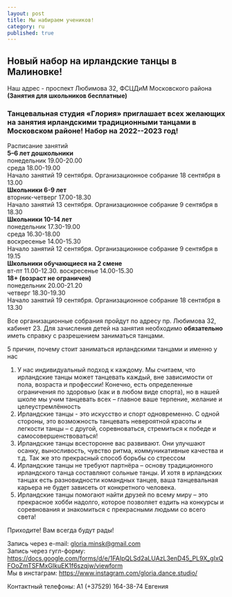 ```yaml
---
layout: post
title: Мы набираем учеников!
category: ru
published: true
---
```

## Новый набор на ирландские танцы в Малиновке!   
Наш  адрес - проспект Любимова 32, ФСЦДиМ Московского района
**(Занятия для школьников бесплатные)**  

### Танцевальная студия «Глория» приглашает всех желающих на занятия ирландскими традиционными танцами в Московском районе! Набор на 2022--2023 год!

Расписание занятий    
**5–6 лет дошкольники**    
понедельник 19.00-20.00    
среда 18.00-19.00            
Начало занятий 19 сентября. Организационное собрание 18 сентября в 13.00  
**Школьники 6-9 лет**  
вторник-четверг 17.00-18.30         
Начало занятий 13 сентября. Организационное собрание 9 сентября в 18.30    
**Школьники 10-14 лет**      
понедельник 17.30-19.00     
среда 16.30-18.00    
воскресенье 14.00-15.30      
Начало занятий 12 сентября. Организационное собрание 9 сентября в 19.15    
**Школьники обучающиеся на 2 смене**    
вт-пт 11.00-12.30. воскресенье 14.00-15.30  
**18+ (возраст не ограничен)**    
понедельник 20.00-21.20    
четверг 18.30-19.30          
Начало занятий 19 сентября. Организационное собрание 18 сентября в 13.30    

Все организационные собрания пройдут по адресу пр. Любимова 32, кабинет 23. Для зачисления детей на занятия необходимо **обязательно** иметь справку с разрешением заниматься танцами.    

5 причин, почему стоит заниматься ирландскими танцами и именно у нас  

1. У нас индивидуальный подход к каждому. Мы считаем, что ирландские танцы может танцевать каждый, вне зависимости от пола, возраста и профессии! Конечно, есть определенные ограничения по здоровью (как и в любом виде спорта), но в нашей школе мы учим танцевать всех – главное ваше терпение, желание и целеустремлённость 
2. Ирландские танцы - это искусство и спорт одновременно. С одной стороны, это возможность танцевать невероятной красоты и легкости танцы – с другой, соревноваться, стремиться к победе и самосовершенствоваться!    
3. Ирландские танцы всесторонне вас развивают. Они улучшают осанку, выносливость, чувство ритма, коммуникативные качества и т.д. Так же это прекрасный способ борьбы со стрессом   
4. Ирландские танцы не требуют партнёра – основу традиционного ирландского танца составляют сольные танцы. И хотя в ирландских танцах есть разновидности командных танцев, ваша танцевальная карьера не будет зависеть от конкретного человека.   
5. Ирландские танцы помогают найти друзей по всему миру – это прекрасное хобби надолго, которое позволяет ездить на конкурсы и соревнования и знакомиться с прекрасными людьми со всего света!
 

 
Приходите! Вам всегда будут рады!

Запись через e-mail: [gloria.minsk@gmail.com](mailto:gloria.minsk@gmail.com)    
Запись через гугл-форму:   https://docs.google.com/forms/d/e/1FAIpQLSd2aLUAzL3enD45_PL9X_gIxQFOoZmTSFMxGIkuEK1f6szqjw/viewform    
Мы в инстаграм: https://www.instagram.com/gloria.dance.studio/  
  
Контактный телефоны: А1 (+37529) 164-38-74 Евгения
